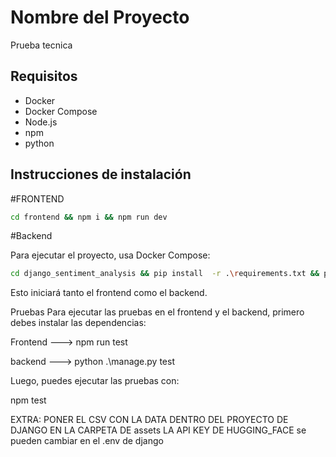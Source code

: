 # Nombre del Proyecto
Prueba tecnica 


## Requisitos

- Docker
- Docker Compose
- Node.js
- npm
- python

## Instrucciones de instalación

#FRONTEND

```bash
cd frontend && npm i && npm run dev
```

#Backend

Para ejecutar el proyecto, usa Docker Compose:

```bash
cd django_sentiment_analysis && pip install  -r .\requirements.txt && python .\manage.py runserver 
```

Esto iniciará tanto el frontend como el backend.

Pruebas
Para ejecutar las pruebas en el frontend y el backend, primero debes instalar las dependencias:

Frontend ---> npm run test

backend --->  python .\manage.py test 

Luego, puedes ejecutar las pruebas con:

npm test


EXTRA: 
 PONER EL CSV CON LA DATA DENTRO DEL PROYECTO DE DJANGO EN LA CARPETA DE assets
LA API KEY DE HUGGING_FACE se pueden cambiar en el .env de django